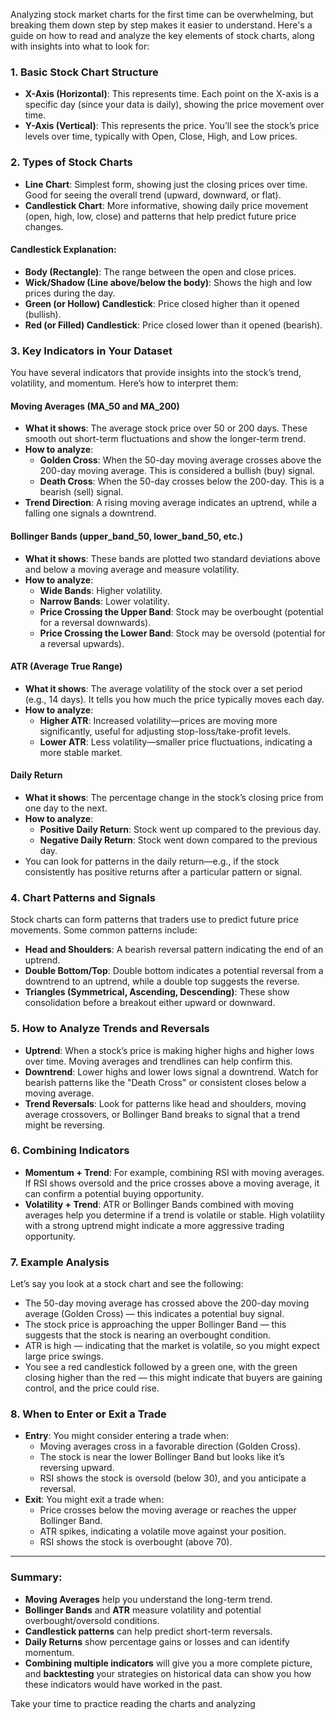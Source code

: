 Analyzing stock market charts for the first time can be overwhelming, but breaking them down step by step makes it easier to understand. Here's a guide on how to read and analyze the key elements of stock charts, along with insights into what to look for:

### 1. **Basic Stock Chart Structure**
   - **X-Axis (Horizontal)**: This represents time. Each point on the X-axis is a specific day (since your data is daily), showing the price movement over time.
   - **Y-Axis (Vertical)**: This represents the price. You’ll see the stock’s price levels over time, typically with Open, Close, High, and Low prices.

### 2. **Types of Stock Charts**
   - **Line Chart**: Simplest form, showing just the closing prices over time. Good for seeing the overall trend (upward, downward, or flat).
   - **Candlestick Chart**: More informative, showing daily price movement (open, high, low, close) and patterns that help predict future price changes.

#### **Candlestick Explanation**:
   - **Body (Rectangle)**: The range between the open and close prices.
   - **Wick/Shadow (Line above/below the body)**: Shows the high and low prices during the day.
   - **Green (or Hollow) Candlestick**: Price closed higher than it opened (bullish).
   - **Red (or Filled) Candlestick**: Price closed lower than it opened (bearish).

### 3. **Key Indicators in Your Dataset**
You have several indicators that provide insights into the stock’s trend, volatility, and momentum. Here’s how to interpret them:

#### **Moving Averages (MA_50 and MA_200)**
   - **What it shows**: The average stock price over 50 or 200 days. These smooth out short-term fluctuations and show the longer-term trend.
   - **How to analyze**: 
     - **Golden Cross**: When the 50-day moving average crosses above the 200-day moving average. This is considered a bullish (buy) signal.
     - **Death Cross**: When the 50-day crosses below the 200-day. This is a bearish (sell) signal.
   - **Trend Direction**: A rising moving average indicates an uptrend, while a falling one signals a downtrend.

#### **Bollinger Bands (upper_band_50, lower_band_50, etc.)**
   - **What it shows**: These bands are plotted two standard deviations above and below a moving average and measure volatility.
   - **How to analyze**: 
     - **Wide Bands**: Higher volatility.
     - **Narrow Bands**: Lower volatility.
     - **Price Crossing the Upper Band**: Stock may be overbought (potential for a reversal downwards).
     - **Price Crossing the Lower Band**: Stock may be oversold (potential for a reversal upwards).

#### **ATR (Average True Range)**
   - **What it shows**: The average volatility of the stock over a set period (e.g., 14 days). It tells you how much the price typically moves each day.
   - **How to analyze**: 
     - **Higher ATR**: Increased volatility—prices are moving more significantly, useful for adjusting stop-loss/take-profit levels.
     - **Lower ATR**: Less volatility—smaller price fluctuations, indicating a more stable market.

#### **Daily Return**
   - **What it shows**: The percentage change in the stock’s closing price from one day to the next.
   - **How to analyze**: 
     - **Positive Daily Return**: Stock went up compared to the previous day.
     - **Negative Daily Return**: Stock went down compared to the previous day.
   - You can look for patterns in the daily return—e.g., if the stock consistently has positive returns after a particular pattern or signal.

### 4. **Chart Patterns and Signals**
Stock charts can form patterns that traders use to predict future price movements. Some common patterns include:

   - **Head and Shoulders**: A bearish reversal pattern indicating the end of an uptrend.
   - **Double Bottom/Top**: Double bottom indicates a potential reversal from a downtrend to an uptrend, while a double top suggests the reverse.
   - **Triangles (Symmetrical, Ascending, Descending)**: These show consolidation before a breakout either upward or downward.

### 5. **How to Analyze Trends and Reversals**
   - **Uptrend**: When a stock’s price is making higher highs and higher lows over time. Moving averages and trendlines can help confirm this.
   - **Downtrend**: Lower highs and lower lows signal a downtrend. Watch for bearish patterns like the "Death Cross" or consistent closes below a moving average.
   - **Trend Reversals**: Look for patterns like head and shoulders, moving average crossovers, or Bollinger Band breaks to signal that a trend might be reversing.

### 6. **Combining Indicators**
   - **Momentum + Trend**: For example, combining RSI with moving averages. If RSI shows oversold and the price crosses above a moving average, it can confirm a potential buying opportunity.
   - **Volatility + Trend**: ATR or Bollinger Bands combined with moving averages help you determine if a trend is volatile or stable. High volatility with a strong uptrend might indicate a more aggressive trading opportunity.

### 7. **Example Analysis**
Let’s say you look at a stock chart and see the following:
   - The 50-day moving average has crossed above the 200-day moving average (Golden Cross) — this indicates a potential buy signal.
   - The stock price is approaching the upper Bollinger Band — this suggests that the stock is nearing an overbought condition.
   - ATR is high — indicating that the market is volatile, so you might expect large price swings.
   - You see a red candlestick followed by a green one, with the green closing higher than the red — this might indicate that buyers are gaining control, and the price could rise.

### 8. **When to Enter or Exit a Trade**
   - **Entry**: You might consider entering a trade when:
     - Moving averages cross in a favorable direction (Golden Cross).
     - The stock is near the lower Bollinger Band but looks like it’s reversing upward.
     - RSI shows the stock is oversold (below 30), and you anticipate a reversal.
   - **Exit**: You might exit a trade when:
     - Price crosses below the moving average or reaches the upper Bollinger Band.
     - ATR spikes, indicating a volatile move against your position.
     - RSI shows the stock is overbought (above 70).

---

### Summary:
- **Moving Averages** help you understand the long-term trend.
- **Bollinger Bands** and **ATR** measure volatility and potential overbought/oversold conditions.
- **Candlestick patterns** can help predict short-term reversals.
- **Daily Returns** show percentage gains or losses and can identify momentum.
- **Combining multiple indicators** will give you a more complete picture, and **backtesting** your strategies on historical data can show you how these indicators would have worked in the past.

Take your time to practice reading the charts and analyzing